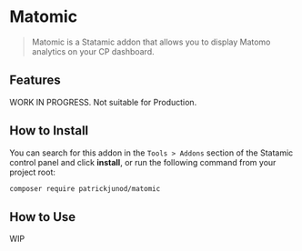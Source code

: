 # Matomic

> Matomic is a Statamic addon that allows you to display Matomo analytics on your CP dashboard.

## Features

WORK IN PROGRESS. Not suitable for Production.

## How to Install

You can search for this addon in the `Tools > Addons` section of the Statamic control panel and click **install**, or run the following command from your project root:

``` bash
composer require patrickjunod/matomic
```

## How to Use

WIP